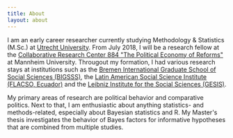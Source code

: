 ```yaml
---
title: About
layout: about
---
```


I am an early career researcher currently studying Methodology & Statistics (M.Sc.) at [Utrecht University](https://www.uu.nl/masters/en/methodology-and-statistics-behavioural-biomedical-and-social-sciences). From July 2018, I will be a research fellow at the [Collaborative Research Center 884 "The Political Economy of Reforms"](http://reforms.uni-mannheim.de/) at Mannheim University. Througout my formation, I had various research stays at institutions such as the [Bremen International Graduate School of Social Sciences (BIGSSS)](https://www.bigsss-bremen.de/), the [Latin American Social Science Institute (FLACSO, Ecuador)](https://www.flacso.edu.ec/portal/en) and the [Leibniz Institute for the Social Sciences (GESIS)](https://www.gesis.org/en/home/).  

My primary areas of research are political behavior and comparative politics. Next to that, I am enthusiastic about anything statistics- and methods-related, especially about Bayesian statistics and R. My Master's thesis investigates the behavior of Bayes factors for informative hypotheses that are combined from multiple studies.  

